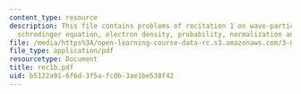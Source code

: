 ```yaml
---
content_type: resource
description: This file contains problems of recitation 1 on wave-particle duality,
  schrodinger equation, electron density, probability, normalization and spectrum.
file: /media/https%3A/open-learning-course-data-rc.s3.amazonaws.com/3-012-fundamentals-of-materials-science-fall-2005/b5122a916f6d3f5afc0b3ae1be530f42_rec1b.pdf
file_type: application/pdf
resourcetype: Document
title: rec1b.pdf
uid: b5122a91-6f6d-3f5a-fc0b-3ae1be530f42
---
```

